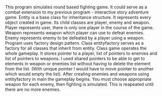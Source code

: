 This program simulates round based fighting game. It could serve as a combat extension to my previous program - interactive story adventure game.
Entity is a base class for inheritance structure. It represents every object created in game. Its child classes are player, enemy and weapon.
Player represents user, there is only one player in the course of the game.
Weapon represents weapon which player can use to defeat enemies.
Enemy represents enemy to be defeated by a player using a weapon.
Program uses factory design pattern. Class entityfactory serves as a factory for all classes that inherit from entity. 
Class game operates the whole gameplay. It stores pointer to a player, list of pointers to enemies and list of pointers to weapons.
I used shared pointers to be able to get to elements in weapon or enemies list without having to delete the element from the list. (With unique pointer I would have to move pointer to another which would empty the list).
After creating enemies and weapons using entityfactory in main the gameplay begins. You must choose appropriate weapon for each enemy, then fighting is simulated. This is reapeated until there are no more enemies.